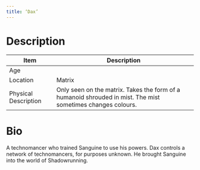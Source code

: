 ```yaml
---
title: ‘Dax’
---
```


# Description

| Item                 | Description                                                                                                   |
| -------------------- | ------------------------------------------------------------------------------------------------------------- |
| Age                  |                                                                                                               |
| Location             | Matrix                                                                                                        |
| Physical Description | Only seen on the matrix.  Takes the form of a humanoid shrouded in mist.  The mist sometimes changes colours. |

# Bio
A technomancer who trained Sanguine to use his powers.  Dax controls a network of technomancers, for purposes unknown.  He brought Sanguine into the world of Shadowrunning.
